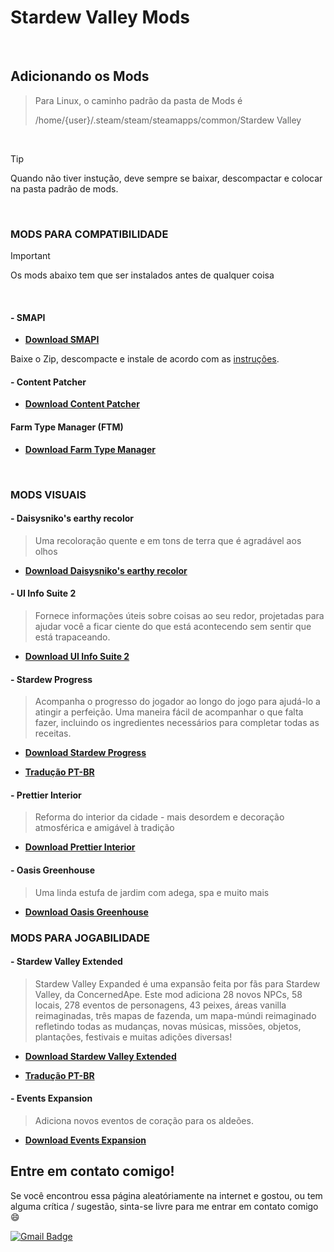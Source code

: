 # Stardew Valley Mods


<br>

## Adicionando os Mods

> Para Linux, o caminho padrão da pasta de Mods é
> 
> /home/{user}/.steam/steam/steamapps/common/Stardew Valley

<br>

>[!TIP]
> Quando não tiver instução, deve sempre se baixar, descompactar e colocar na pasta padrão de mods.

<br>



### MODS PARA COMPATIBILIDADE

>[!IMPORTANT]
> Os mods abaixo tem que ser instalados antes de qualquer coisa

<br>

####  - SMAPI

- [**Download SMAPI**](https://github.com/Pathoschild/SMAPI/releases)

Baixe  o Zip, descompacte e instale de acordo com as [instruções](https://stardewvalleywiki.com/Modding:Installing_SMAPI_on_Linux).


#### - Content Patcher

- [**Download Content Patcher**](https://www.nexusmods.com/stardewvalley/mods/1915)

#### Farm Type Manager (FTM)

- [**Download Farm Type Manager**](https://www.nexusmods.com/stardewvalley/mods/3231)


<br>

### MODS VISUAIS

#### - Daisysniko's earthy recolor

> Uma recoloração quente e em tons de terra que é agradável aos olhos

- [**Download Daisysniko's earthy recolor**](https://www.nexusmods.com/stardewvalley/mods/5255)


#### - UI Info Suite 2

> Fornece informações úteis sobre coisas ao seu redor, projetadas para ajudar você a ficar ciente do que está acontecendo sem sentir que está trapaceando.

- [**Download UI Info Suite 2**](https://www.nexusmods.com/stardewvalley/mods/7098)


<!-- 
#### - Faedew - A ReShade Preset
-->

#### - Stardew Progress

> Acompanha o progresso do jogador ao longo do jogo para ajudá-lo a atingir a perfeição. Uma maneira fácil de acompanhar o que falta fazer, incluindo os ingredientes necessários para completar todas as receitas.


- [**Download Stardew Progress**](https://www.nexusmods.com/stardewvalley/mods/9786)

- [**Tradução PT-BR**](https://www.nexusmods.com/stardewvalley/mods/23923)

#### - Prettier Interior

> Reforma do interior da cidade - mais desordem e decoração atmosférica e amigável à tradição

- [**Download Prettier Interior**](https://www.nexusmods.com/stardewvalley/mods/19423)



#### - Oasis Greenhouse

> Uma linda estufa de jardim com adega, spa e muito mais

- [**Download Oasis Greenhouse**](https://www.nexusmods.com/stardewvalley/mods/3969)


### MODS PARA JOGABILIDADE


#### - Stardew Valley Extended

> Stardew Valley Expanded é uma expansão feita por fãs para Stardew Valley, da ConcernedApe. Este mod adiciona 28 novos NPCs, 58 locais, 278 eventos de personagens, 43 peixes, áreas vanilla reimaginadas, três mapas de fazenda, um mapa-múndi reimaginado refletindo todas as mudanças, novas músicas, missões, objetos, plantações, festivais e muitas adições diversas!

- [**Download Stardew Valley Extended**](https://www.nexusmods.com/stardewvalley/mods/3753)

- [**Tradução PT-BR**](https://www.nexusmods.com/stardewvalley/mods/22110)


#### - Events Expansion

> Adiciona novos eventos de coração para os aldeões. 

- [**Download Events Expansion**](https://www.nexusmods.com/stardewvalley/mods/9042)

## Entre em contato comigo!

Se você encontrou essa página aleatóriamente na internet e gostou, ou tem alguma crítica / sugestão, sinta-se livre para me entrar em contato comigo  :smile:

[![Gmail Badge](https://img.shields.io/badge/-Gmail-c14438?style=flat-square&logo=Gmail&logoColor=white&link=mailto:danieldilorenzoferreira@gmail.com)](mailto:danieldilorenzoferreira@gmail.com)
